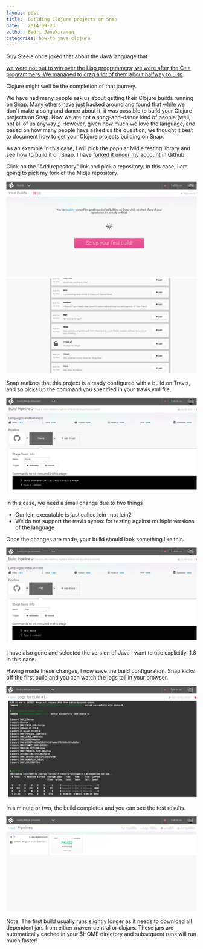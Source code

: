 ```yaml
---
layout: post
title:  Building Clojure projects on Snap
date:   2014-09-23
author: Badri Janakiraman
categories: how-to java clojure
---
```


Guy Steele once joked that about the Java language that

[we were not out to win over the Lisp programmers; we were after the C++ programmers. We managed to drag a lot of them about halfway to Lisp](http://people.csail.mit.edu/gregs/ll1-discuss-archive-html/msg04045.html).

Clojure might well be the completion of that journey.

We have had many people ask us about getting their Clojure builds running on Snap. Many others have just hacked around and found that while we don't make a song and dance about it, it was possible to build your Clojure projects on Snap. Now we are not a song-and-dance kind of people (well, not all of us anyway ;) However, given how much we love the language, and based on how many people have asked us the question, we thought it best to document how to get your Clojure projects building on Snap.

As an example in this case, I will pick the popular Midje testing library and see how to build it on Snap. I have [forked it under my account](https://github.com/badrij/Midje) in Github.

Click on the "Add repository" link and pick a repository. In this case, I am going to pick my fork of the Midje repository.

<img src="/assets/images/screenshots/clojure/01-start.png" class="screenshot"/>

<img src="/assets/images/screenshots/clojure/02-select.png" class="screenshot"/>

Snap realizes that this project is already configured with a build on Travis, and so picks up the command you specified in your travis.yml file.

<img src="/assets/images/screenshots/clojure/03-default.png" class="screenshot"/>

In this case, we need a small change due to two things

* Our lein executable is just called lein- not lein2
* We do not support the travis syntax for testing against multiple versions of the language

Once the changes are made, your build should look something like this.

<img src="/assets/images/screenshots/clojure/04-configure.png" class="screenshot"/>

I have also gone and selected the version of Java I want to use explicitly. 1.8 in this case.

Having made these changes, I now save the build configuration. Snap kicks off the first build and you can watch the logs tail in your browser.

<img src="/assets/images/screenshots/clojure/06-running.png" class="screenshot"/>

In a minute or two, the build completes and you can see the test results.

<img src="/assets/images/screenshots/clojure/07-passed.png" class="screenshot"/>

Note: The first build usually runs slightly longer as it needs to download all dependent jars from either maven-central or clojars. These jars are automatically cached in your $HOME directory and subsequent runs will run much faster!
